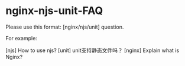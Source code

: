 # nginx-njs-unit-FAQ

Please use this format: [nginx/njs/unit] question.

For example: 

[njs] How to use njs?
[unit] unit支持静态文件吗？
[nginx] Explain what is Nginx?
